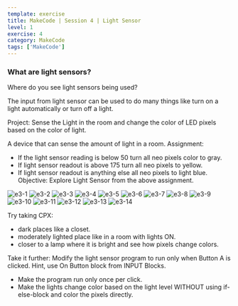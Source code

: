 ```yaml
---
template: exercise
title: MakeCode | Session 4 | Light Sensor
level: 1
exercise: 4
category: MakeCode
tags: ['MakeCode']
---
```


### What are light sensors?

Where do you see light sensors being used?

The input from light sensor can be used to do many things like turn on a light automatically or turn off a light.

Project: Sense the Light in the room and change the color of LED pixels based on the color of light.

A device that can sense the amount of light in a room.
Assignment:

- If the light sensor reading is below 50 turn all neo pixels color to gray.
- If light sensor readout is above 175 turn all neo pixels to yellow.
- If light sensor readout is anything else all neo pixels to light blue.
  Objective: Explore Light Sensor from the above assignment.

![e3-1](e4-1.png)
![e3-2](e4-2.png)
![e3-3](e4-3.png)
![e3-4](e4-4.png)
![e3-5](e4-5.png)
![e3-6](e4-6.png)
![e3-7](e4-7.png)
![e3-8](e4-8.png)
![e3-9](e4-9.png)
![e3-10](e4-10.png)
![e3-11](e4-11.png)
![e3-12](e4-12.png)
![e3-13](e4-13.png)
![e3-14](e4-14.png)

Try taking CPX:

- dark places like a closet.
- moderately lighted place like in a room with lights ON.
- closer to a lamp where it is bright and see how pixels change colors.

Take it further: Modify the light sensor program to run only when Button A is clicked. Hint, use On Button block from INPUT Blocks.

- Make the program run only once per click.
- Make the lights change color based on the light level WITHOUT using if-else-block and color the pixels directly.
